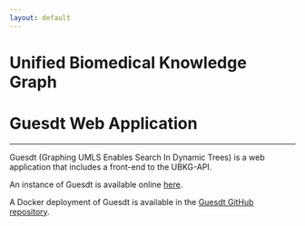 ```yaml
---
layout: default
---
```

# Unified Biomedical Knowledge Graph 
# Guesdt Web Application

---
Guesdt (Graphing UMLS Enables Search In Dynamic Trees) is a web application that 
includes a front-end to the UBKG-API.

An instance of Guesdt is available online [here](https://x-atlas-consortia.github.io/Guesdt/).

A Docker deployment of Guesdt is available in the [Guesdt GitHub repository](https://github.com/x-atlas-consortia/Guesdt).